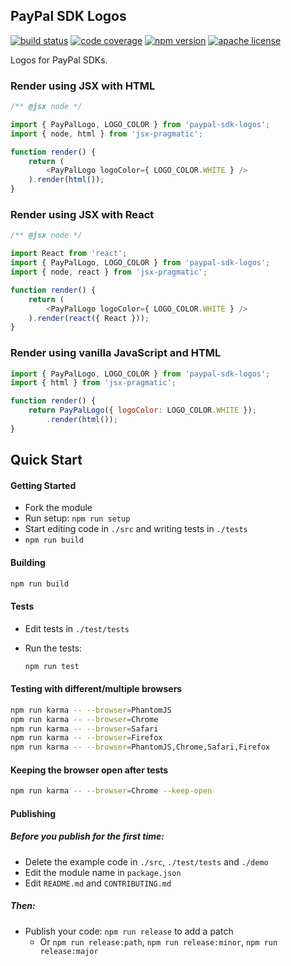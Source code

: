PayPal SDK Logos
----------------

[![build status][build-badge]][build]
[![code coverage][coverage-badge]][coverage]
[![npm version][version-badge]][package]
[![apache license][license-badge]][license]

[build-badge]: https://img.shields.io/github/workflow/status/paypal/paypal-sdk-logos/build?logo=github&style=flat-square
[build]: https://github.com/paypal/paypal-sdk-logos/actions?query=workflow%3Abuild
[coverage-badge]: https://img.shields.io/codecov/c/github/paypal/paypal-sdk-logos.svg?style=flat-square
[coverage]: https://codecov.io/github/paypal/paypal-sdk-logos/
[version-badge]: https://img.shields.io/npm/v/@paypal/sdk-logos.svg?style=flat-square
[package]: https://www.npmjs.com/package/@paypal/sdk-logos
[license-badge]: https://img.shields.io/npm/l/@paypal/sdk-logos.svg?style=flat-square
[license]: https://github.com/paypal/paypal-sdk-logos/blob/main/LICENSE

Logos for PayPal SDKs.

### Render using JSX with HTML

```javascript
/** @jsx node */

import { PayPalLogo, LOGO_COLOR } from 'paypal-sdk-logos';
import { node, html } from 'jsx-pragmatic';

function render() {
    return (
        <PayPalLogo logoColor={ LOGO_COLOR.WHITE } />
    ).render(html());
}
```

### Render using JSX with React

```javascript
/** @jsx node */

import React from 'react';
import { PayPalLogo, LOGO_COLOR } from 'paypal-sdk-logos';
import { node, react } from 'jsx-pragmatic';

function render() {
    return (
        <PayPalLogo logoColor={ LOGO_COLOR.WHITE } />
    ).render(react({ React }));
}
```

### Render using vanilla JavaScript and HTML

```javascript
import { PayPalLogo, LOGO_COLOR } from 'paypal-sdk-logos';
import { html } from 'jsx-pragmatic';

function render() {
    return PayPalLogo({ logoColor: LOGO_COLOR.WHITE });
        .render(html());
}
```

Quick Start
-----------

#### Getting Started

- Fork the module
- Run setup: `npm run setup`
- Start editing code in `./src` and writing tests in `./tests`
- `npm run build`

#### Building

```bash
npm run build
```

#### Tests

- Edit tests in `./test/tests`
- Run the tests:

  ```bash
  npm run test
  ```

#### Testing with different/multiple browsers

```bash
npm run karma -- --browser=PhantomJS
npm run karma -- --browser=Chrome
npm run karma -- --browser=Safari
npm run karma -- --browser=Firefox
npm run karma -- --browser=PhantomJS,Chrome,Safari,Firefox
```

#### Keeping the browser open after tests

```bash
npm run karma -- --browser=Chrome --keep-open
```

#### Publishing

##### Before you publish for the first time:

- Delete the example code in `./src`, `./test/tests` and `./demo`
- Edit the module name in `package.json`
- Edit `README.md` and `CONTRIBUTING.md`

##### Then:

- Publish your code: `npm run release` to add a patch
  - Or `npm run release:path`, `npm run release:minor`, `npm run release:major`
